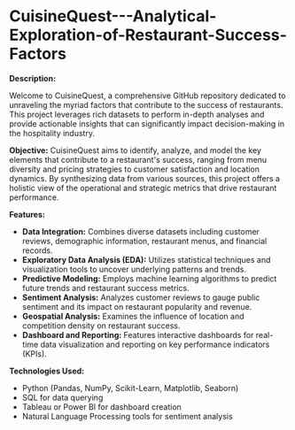# CuisineQuest---Analytical-Exploration-of-Restaurant-Success-Factors

**Description:**

Welcome to CuisineQuest, a comprehensive GitHub repository dedicated to unraveling the myriad factors that contribute to the success of restaurants. This project leverages rich datasets to perform in-depth analyses and provide actionable insights that can significantly impact decision-making in the hospitality industry.

**Objective:**
CuisineQuest aims to identify, analyze, and model the key elements that contribute to a restaurant's success, ranging from menu diversity and pricing strategies to customer satisfaction and location dynamics. By synthesizing data from various sources, this project offers a holistic view of the operational and strategic metrics that drive restaurant performance.

**Features:**
- **Data Integration:** Combines diverse datasets including customer reviews, demographic information, restaurant menus, and financial records.
- **Exploratory Data Analysis (EDA):** Utilizes statistical techniques and visualization tools to uncover underlying patterns and trends.
- **Predictive Modeling:** Employs machine learning algorithms to predict future trends and restaurant success metrics.
- **Sentiment Analysis:** Analyzes customer reviews to gauge public sentiment and its impact on restaurant popularity and revenue.
- **Geospatial Analysis:** Examines the influence of location and competition density on restaurant success.
- **Dashboard and Reporting:** Features interactive dashboards for real-time data visualization and reporting on key performance indicators (KPIs).

**Technologies Used:**
- Python (Pandas, NumPy, Scikit-Learn, Matplotlib, Seaborn)
- SQL for data querying
- Tableau or Power BI for dashboard creation
- Natural Language Processing tools for sentiment analysis


